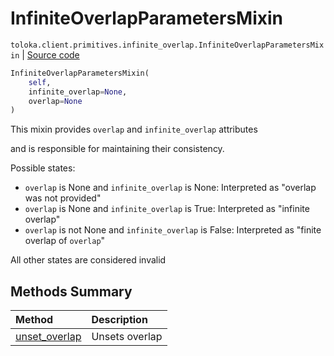 # InfiniteOverlapParametersMixin
`toloka.client.primitives.infinite_overlap.InfiniteOverlapParametersMixin` | [Source code](https://github.com/Toloka/toloka-kit/blob/v1.0.2/src/client/primitives/infinite_overlap.py#L6)

```python
InfiniteOverlapParametersMixin(
    self,
    infinite_overlap=None,
    overlap=None
)
```

This mixin provides `overlap` and `infinite_overlap` attributes


and is responsible for maintaining their consistency.

Possible states:
* `overlap` is None and `infinite_overlap` is None:
    Interpreted as "overlap was not provided"
* `overlap` is None and `infinite_overlap` is True:
    Interpreted as "infinite overlap"
* `overlap` is not None and `infinite_overlap` is False:
    Interpreted as "finite overlap of `overlap`"

All other states are considered invalid

## Methods Summary

| Method | Description |
| :------| :-----------|
[unset_overlap](toloka.client.primitives.infinite_overlap.InfiniteOverlapParametersMixin.unset_overlap.md)| Unsets overlap
